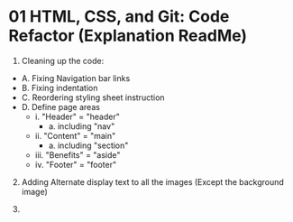 # 01 HTML, CSS, and Git: Code Refactor (Explanation ReadMe)

1. Cleaning up the code:

- A. Fixing Navigation bar links
- B. Fixing indentation
- C. Reordering styling sheet instruction
- D. Define page areas
  - i. "Header" = "header"
    - a. including "nav"
  - ii. "Content" = "main"
    - a. including "section"
  - iii. "Benefits" = "aside"
  - iv. "Footer" = "footer"

2. Adding Alternate display text to all the images
   (Except the background image)

3.
